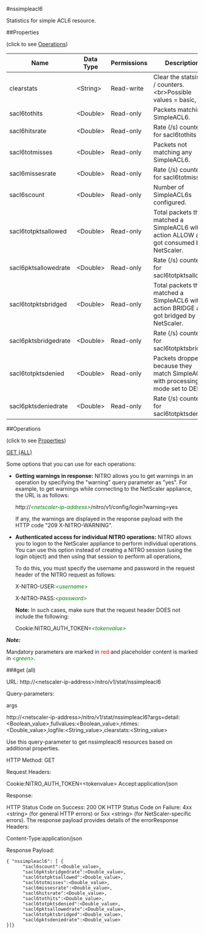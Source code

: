 #nssimpleacl6

Statistics for simple ACL6 resource.


##Properties 
<span>(click to see [Operations](#operations))</span>


<table><thead><tr><th>Name</th><th> Data Type</th><th> Permissions</th><th>Description</th></tr></thead><tbody><tr><td>clearstats</td><td>&lt;String></td><td>Read-write</td><td>Clear the statsistics / counters.&lt;br>Possible values = basic, full</td><tr><tr><td>sacl6tothits</td><td>&lt;Double></td><td>Read-only</td><td>Packets matching a SimpleACL6.</td><tr><tr><td>sacl6hitsrate</td><td>&lt;Double></td><td>Read-only</td><td>Rate (/s) counter for sacl6tothits</td><tr><tr><td>sacl6totmisses</td><td>&lt;Double></td><td>Read-only</td><td>Packets not matching any SimpleACL6.</td><tr><tr><td>sacl6missesrate</td><td>&lt;Double></td><td>Read-only</td><td>Rate (/s) counter for sacl6totmisses</td><tr><tr><td>sacl6scount</td><td>&lt;Double></td><td>Read-only</td><td>Number of SimpleACL6s configured.</td><tr><tr><td>sacl6totpktsallowed</td><td>&lt;Double></td><td>Read-only</td><td>Total packets that matched a SimpleACL6 with action ALLOW and got consumed by NetScaler.</td><tr><tr><td>sacl6pktsallowedrate</td><td>&lt;Double></td><td>Read-only</td><td>Rate (/s) counter for sacl6totpktsallowed</td><tr><tr><td>sacl6totpktsbridged</td><td>&lt;Double></td><td>Read-only</td><td>Total packets that matched a SimpleACL6 with action BRIDGE and got bridged by NetScaler.</td><tr><tr><td>sacl6pktsbridgedrate</td><td>&lt;Double></td><td>Read-only</td><td>Rate (/s) counter for sacl6totpktsbridged</td><tr><tr><td>sacl6totpktsdenied</td><td>&lt;Double></td><td>Read-only</td><td>Packets dropped because they match SimpleACL6 with processing mode set to DENY.</td><tr><tr><td>sacl6pktsdeniedrate</td><td>&lt;Double></td><td>Read-only</td><td>Rate (/s) counter for sacl6totpktsdenied</td><tr></tbody></table>
##Operations 
<span>(click to see [Properties](#properties))</span>


[GET (ALL)](#get-(all))


Some options that you can use for each operations:
<ul><li><p><b>Getting warnings in response:</b> NITRO allows you to get warnings in an operation by specifying the "warning" query parameter as "yes". For example, to get warnings while connecting to the NetScaler appliance, the URL is as follows:</p><p>http://<span style="color:green;font-style:italic;">&lt;netscaler-ip-address&gt;</span>/nitro/v1/config/login?warning=yes</p><p>If any, the warnings are displayed in the response payload with the HTTP code "209 X-NITRO-WARNING".</p></li><li><p><b>Authenticated access for individual NITRO operations:</b> NITRO allows you to logon to the NetScaler appliance to perform individual operations. You can use this option instead of creating a NITRO session (using the login object) and then using that session to perform all operations,</p><p>To do this, you must specify the username and password in the request header of the NITRO request as follows:</p><p>X-NITRO-USER:<span style="color:green;font-style:italic;">&lt;username&gt;</span></p><p>X-NITRO-PASS:<span style="color:green;font-style:italic;">&lt;password&gt;</span></p><p><b>Note:</b> In such cases, make sure that the request header DOES not include the following:</p><p>Cookie:NITRO_AUTH_TOKEN=<span style="color:green;font-style:italic;">&lt;tokenvalue&gt;</span></p></li></ul>



***Note:*** 
Mandatory parameters are marked in <span style="color:#FF0000;">red</span> and placeholder content is marked in <span style="color:green;font-style:italic">&lt;green&gt;</span>.

###get (all)



URL: http://&lt;netscaler-ip-address&gt;/nitro/v1/stat/nssimpleacl6
Query-parameters:
args
http://&lt;netscaler-ip-address&gt;/nitro/v1/stat/nssimpleacl6?args=detail:&lt;Boolean_value&gt;,fullvalues:&lt;Boolean_value&gt;,ntimes:&lt;Double_value&gt;,logfile:&lt;String_value&gt;,clearstats:&lt;String_value&gt;
Use this query-parameter to get nssimpleacl6 resources based on additional properties.



HTTP Method: GET
Request Headers:

Cookie:NITRO_AUTH_TOKEN=&lt;tokenvalue&gt;Accept:application/json

Response:
HTTP Status Code on Success: 200 OKHTTP Status Code on Failure: 4xx &lt;string&gt; (for general HTTP errors) or 5xx &lt;string&gt; (for NetScaler-specific errors). The response payload provides details of the errorResponse Headers:

Content-Type:application/json

Response Payload: ```{ "nssimpleacl6": [ {      "sacl6scount":<Double_value>,      "sacl6pktsbridgedrate":<Double_value>,      "sacl6totpktsallowed":<Double_value>,      "sacl6totmisses":<Double_value>,      "sacl6missesrate":<Double_value>,      "sacl6hitsrate":<Double_value>,      "sacl6tothits":<Double_value>,      "sacl6totpktsdenied":<Double_value>,      "sacl6pktsallowedrate":<Double_value>,      "sacl6totpktsbridged":<Double_value>,      "sacl6pktsdeniedrate":<Double_value>}]}```



